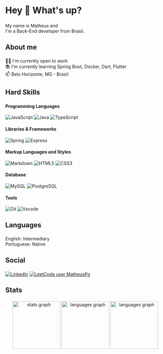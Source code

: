 <h1 align="left">Hey 👋 What's up?</h1>

###

<p align="left">My name is Matheus and <br>I'm a Back-End developer from Brasil.</p>

###

<h2 align="left">About me</h2>

###

<p align="left">👨‍💻 I'm currently open to work<br>📚 I'm currently learning Spring Boot, Docker, Dart, Flutter <br>📫 Belo Horizonte, MG - Brazil</p>

###

<h2 align="left">Hard Skills</h2>

###

#### Programming Languages

![JavaScript](https://img.shields.io/badge/JavaScript-F7DF1E?style=for-the-badge&logo=javascript&logoColor=black)
![Java](https://img.shields.io/badge/java-%23ED8B00.svg?style=for-the-badge&logo=openjdk&logoColor=white)
![TypeScript](https://img.shields.io/badge/TypeScript-007ACC?style=for-the-badge&logo=typescript&logoColor=white)

#### Libraries & Frameworks

![Spring](https://img.shields.io/badge/spring-%236DB33F.svg?style=for-the-badge&logo=spring&logoColor=white)
![Express](https://img.shields.io/badge/express.js-%23404d59.svg?style=for-the-badge&logo=express&logoColor=%2361DAFB)

#### Markup Languages and Styles

![Markdown](https://img.shields.io/badge/Markdown-000?style=for-the-badge&logo=markdown)
![HTML5](https://img.shields.io/badge/HTML5-E34F26?style=for-the-badge&logo=html5&logoColor=white)
![CSS3](https://img.shields.io/badge/CSS3-1572B6?style=for-the-badge&logo=css3&logoColor=white)

#### Database

![MySQL](https://img.shields.io/badge/MySQL-00000F?style=for-the-badge&logo=mysql&logoColor=white)
![PostgreSQL](https://img.shields.io/badge/PostgreSQL-000?style=for-the-badge&logo=postgresql)

#### Tools

![Git](https://img.shields.io/badge/GIT-E44C30?style=for-the-badge&logo=git&logoColor=white)
![Vscode](https://img.shields.io/badge/Vscode-007ACC?style=for-the-badge&logo=visual-studio-code&logoColor=white)

###

<h2 align="left">Languages</h2>

###

<p align="left">English: Intermediary <br>Portuguese: Native</p>

###

<h2 align="left">Social</h2>

###

[![LinkedIn](https://img.shields.io/badge/LinkedIn-0077B5?style=for-the-badge&logo=linkedin&logoColor=white)](https://www.linkedin.com/in/Matheuspereiragonsalves/)
[![LeetCode user MatheusPg](https://img.shields.io/badge/dynamic/json?style=for-the-badge&labelColor=black&color=%23ffa116&label=Solved&query=solvedOverTotal&url=https%3A%2F%2Fleetcode-badge.vercel.app%2Fapi%2Fusers%2FMatheusPg&logo=leetcode&logoColor=yellow)](https://leetcode.com/MatheusPg/)


###

<h2 align="left">Stats</h2>

###

<div align="center">
  <img src="https://github-readme-stats.vercel.app/api?username=Matheuspgonsalves&theme=transparent&bg_color=000&border_color=30A3DC&show_icons=true&icon_color=30A3DC&title_color=E94D5F&text_color=FFF" height="150" alt="stats graph"  />
  <img src="https://github-readme-stats-git-masterrstaa-rickstaa.vercel.app/api/top-langs/?username=Matheuspgonsalves&layout=compact&bg_color=000&border_color=30A3DC&title_color=E94D5F&text_color=FFF" height="150" alt="languages graph"  />
  <img src="https://streak-stats.demolab.com/?user=Matheuspgonsalves&theme=bear&background=000&border=30A3DC&dates=FFF" height="150" alt="languages graph"  />
</div>

###
